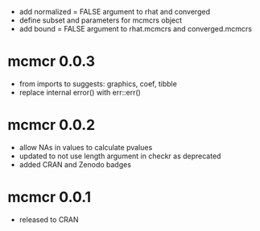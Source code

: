 - add normalized = FALSE argument to rhat and converged
- define subset and parameters for mcmcrs object
- add bound = FALSE argument to rhat.mcmcrs and converged.mcmcrs

# mcmcr 0.0.3

- from imports to suggests: graphics, coef, tibble
- replace internal error() with err::err()

# mcmcr 0.0.2

- allow NAs in values to calculate pvalues
- updated to not use length argument in checkr as deprecated
- added CRAN and Zenodo badges

# mcmcr 0.0.1

- released to CRAN
